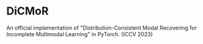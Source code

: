 # DiCMoR
An official implementation of "Distribution-Consistent Modal Recovering for Incomplete Multimodal Learning" in PyTorch. (ICCV 2023)
